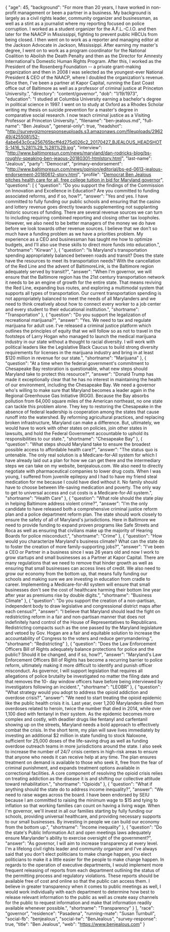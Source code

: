 {
  "age": 45,
  "background": "For more than 20 years, I have worked in non-profit management or been a partner in a business. My background is largely as a civil rights leader, community organizer and businessman, as well as a stint as a journalist where my reporting focused on police corruption. I worked as a student organizer for the A.F.L.-C.I.O. and then later for the NAACP in Mississippi, fighting to prevent public HBCUs from being closed. I then went on to work as a reporter and managing editor at the Jackson Advocate in Jackson, Mississippi. After earning my master's degree, I went on to work as a program coordinator for the National Coalition to Abolish the Death Penalty and then as the Director for Amnesty International's Domestic Human Rights Program. After this, I worked as the President of the Rosenberg Foundation -- a private grant-making organization and then in 2008 I was selected as the youngest-ever National President & CEO of the NAACP, where I doubled the organization's revenue. Since then, I've been a partner at Kapor Capital, running the East Coast office out of Baltimore as well as a professor of criminal justice at Princeton University.",
  "directory": "content/governor",
  "dob": "1/19/1973",
  "education": "I studied at Columbia University earning a bachelor's degree in political science in 1997. I went on to study at Oxford as a Rhodes Scholar writing my thesis on suicide prevention for a master's degree in comparative social research. I now teach criminal justice as a Visiting Professor at Princeton University.",
  "filename": "ben-jealous.md",
  "full-name": "Ben Jealous",
  "general-only": true,
  "headshot": "http://surveygizmoresponseuploads.s3.amazonaws.com/fileuploads/296249/4255081/52-4abe643c0ca256765bcff4d275d026c2_20170427_BJEALOUS_HEADSHOTS-1416_%281%29_%281%29.jpg",
  "interview": "http://www.baltimoresun.com/news/maryland/dan-rodricks-blog/bs-roughly-speaking-ben-jeaous-20180301-htmlstory.html",
  "last-name": "Jealous",
  "party": "Democrat",
  "primary-endorsement": "http://www.baltimoresun.com/news/opinion/editorial/bs-ed-0613-jealous-endorsement-20180612-story.html",
  "profile": "[Democrat Ben Jealous pitches health care for all, free college tuition in bid for Maryland governor](http://www.baltimoresun.com/news/maryland/politics/bs-md-ben-jealous-profile-20180508-story.html)",
  "questions": [
    {
      "question": "Do you support the findings of the Commission on Innovation and Excellence in Education? Are you committed to funding associated reforms, and if so, how?",
      "answer": "Yes and yes. I have committed to fully funding our public schools and ensuring that the casino and lottery revenue goes directly towards supplementing not supplanting historic sources of funding. There are several revenue sources we can turn to including requiring combined reporting and closing other tax loopholes. However, we also need to be better managers of the money we do have before we look towards other revenue sources. I believe that we don't so much have a funding problem as we have a priorities problem. My experience as a CEO and businessman has taught me how to optimize budgets, and I'll also use these skills to direct more funds into education.",
      "shortname": "Kirwan"
    },
    {
      "question": "Is Maryland's transportation spending appropriately balanced between roads and transit? Does the state have the resources to meet its transportation needs? With the cancellation of the Red Line and the advent of BaltimoreLink, is the Baltimore region adequately served by transit?",
      "answer": "When I'm governor, we will ensure that the Baltimore region has the 21st century transportation network it needs to be an engine of growth for the entire state. That means reviving the Red Line, expanding bus routes, and exploring a multimodal system that supports all types of transportation. Our current transportation spending is not appropriately balanced to meet the needs of all Marylanders and we need to think creatively about how to connect every worker to a job center and every student to their educational institution.",
      "shortname": "Transportation"
    },
    {
      "question": "Do you support the legalization of recreational marijuana?",
      "answer": "Yes. We need to tax and regulate marijuana for adult use. I've released a criminal justice platform which outlines the principles of equity that we will follow so as not to travel in the footsteps of Larry Hogan who managed to launch the medical marijuana industry in our state without a thought to racial diversity. I will work with political leaders like the Legislative Black Caucus to build strong diversity requirements for licenses in the marijuana industry and bring in at least $120 million in revenue for our state.",
      "shortname": "Marijuana"
    },
    {
      "question": "At a time when the federal government's commitment to Chesapeake Bay restoration is questionable, what new steps should Maryland take to protect this resource?",
      "answer": "Donald Trump has made it exceptionally clear that he has no interest in maintaining the health of our environment, including the Chesapeake Bay. We need a governor who's willing to make sure that Maryland becomes a leader again in the Regional Greenhouse Gas Initiative (RGGI). Because the Bay absorbs pollution from 64,000 square miles of the American northeast, no one state can tackle this problem alone. They key to restoring the Chesapeake in the absence of federal leadership is cooperation among the states that cause runoff into the watershed. By reforming agricultural practices, and replacing broken infrastructure, Maryland can make a difference. But, ultimately, we would have to work with other states on policies, join other states in lawsuits, and hold the Federal Government accountable to uphold its responsibilities to our state.",
      "shortname": "Chesapeake Bay"
    },
    {
      "question": "What steps should Maryland take to ensure the broadest possible access to affordable health care?",
      "answer": "The status quo is untenable. The only real solution is a Medicare-for-All system for which I have already laid out a plan for how we can get there and the intermediary steps we can take on my website, benjealous.com. We also need to directly negotiate with pharmaceutical companies to lower drug costs. When I was young, I suffered from juvenile epilepsy and I had to have my friend steal medication for me because I could have died without it. No family should have to choose between life-saving medication and poverty. The only way to get to universal access and cut costs is a Medicare-for-All system.",
      "shortname": "Health Care"
    },
    {
      "question": "What role should the state play in helping Baltimore address violent crime?",
      "answer": "I'm the only candidate to have released both a comprehensive criminal justice reform plan and a police department reform plan. The state should work closely to ensure the safety of all of Maryland's jurisdictions. Here in Baltimore we need to provide funding to expand proven programs like Safe Streets and Roca as well as ensuring that civilians make up the majority of Hearing Boards for police misconduct.",
      "shortname": "Crime"
    },
    {
      "question": "How would you characterize Maryland's business climate? What can the state do to foster the creation of more family-supporting jobs?",
      "answer": "I've been a CEO or Partner in a business since I was 26 years old and now I work to grow startups and small businesses as a Partner at Kapor Capital. There are many regulations that we need to remove that hinder growth as well as ensuring that small businesses can access lines of credit. We also need to grow our economy from the bottom up, that means fully funding our schools and making sure we are investing in education from cradle to career. Implementing a Medicare-for-All system will ensure that small businesses don't see the cost of healthcare harming their bottom line year after year as premiums rise by double digits.",
      "shortname": "Business Climate"
    },
    {
      "question": "Do you support the creation of a non-partisan, independent body to draw legislative and congressional district maps after each census?",
      "answer": "I believe that Maryland should lead the fight on redistricting reform in a fair and non-partisan manner that does not indefinitely hand control of the House of Representatives to Republicans. Redistricting compacts such as the one passed by the Maryland legislature and vetoed by Gov. Hogan are a fair and equitable solution to increase the accountability of Congress to the voters and reduce gerrymandering.",
      "shortname": "Redistricting"
    },
    {
      "question": "Does the Law Enforcement Officers Bill of Rights adequately balance protections for police and the public? Should it be changed, and if so, how?",
      "answer": "Maryland's Law Enforcement Officers Bill of Rights has become a recurring barrier to police reform, ultimately making it more difficult to identify and punish officer misconduct. As governor, I will support legislation that requires all allegations of police brutality be investigated no matter the filing date and that removes the 10- day window officers have before being interviewed by investigators following an incident.",
      "shortname": "LEOBR"
    },
    {
      "question": "What strategy would you adopt to address the opioid addiction and overdose crisis?",
      "answer": "We need to start treating the opioid epidemic like the public health crisis it is. Last year, over 1,200 Marylanders died from overdoses related to heroin, twice the number that died in 2014, while over 1,100 died with fentanyl in their system. As the epidemic becomes more complex and costly, with deadlier drugs like fentanyl and carfentanil showing up on the streets, Maryland needs a bold approach to effectively combat the crisis. In the short term, my plan will save lives immediately by investing an additional $2 million in state funding to stock Naloxone, sufficient for 25,000 doses of the life-saving drug as well as funding overdose outreach teams in more jurisdictions around the state. I also seek to increase the number of 24/7 crisis centers in high-risk areas to ensure that anyone who needs it can receive help at any time. The plan ensures treatment on demand is available to those who seek it, free from the fear of criminal punishment, and expands treatment options available in correctional facilities. A core component of resolving the opioid crisis relies on treating addiction as the disease it is and shifting our collective attitude toward rehabilitation.",
      "shortname": "Opioids"
    },
    {
      "question": "What if anything should the state do to address income inequality?",
      "answer": "We need to raise wages across the board. I have been endorsed by SEIU because I am committed to raising the minimum wage to $15 and tying to inflation so that working families can count on having a living wage. When I'm governor, we'll invest in all our families starting by fully funding our schools, providing universal healthcare, and providing necessary supports to our small businesses. By investing in people we can build our economy from the bottom up.",
      "shortname": "Income inequality"
    },
    {
      "question": "Do the state's Public Information Act and open meetings laws adequately ensure Marylander's ability to exercise oversight of the government?",
      "answer": "As governor, I will aim to increase transparency at every level. I'm a lifelong civil rights leader and community organizer and I've always said that you don't elect politicians to make change happen, you elect politicians to make it a little easier for the people to make change happen. In regards to the operation of executive departments, I would implement more frequent releasing of reports from each department outlining the status of the permitting process and regulatory violations. These reports should be available free of cost and online so that the public can access them. I believe in greater transparency when it comes to public meetings as well, I would work individually with each department to determine how best to release relevant information to the public as well as create easy channels for the public to request information and make that information readily available whenever possible.",
      "shortname": "Transparency"
    }
  ],
  "race": "governor",
  "residence": "Pasadena",
  "running-mate": "Susan Turnbull",
  "social-fb": "benjealous",
  "social-tw": "BenJealous",
  "survey-response": true,
  "title": "Ben Jealous",
  "web": "https://www.benjealous.com"
}
